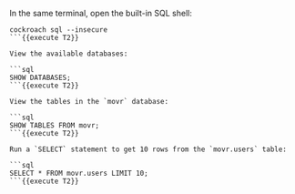 In the same terminal, open the built-in SQL shell:

```shell
cockroach sql --insecure
```{{execute T2}}

View the available databases:

```sql
SHOW DATABASES;
```{{execute T2}}

View the tables in the `movr` database:

```sql
SHOW TABLES FROM movr;
```{{execute T2}}

Run a `SELECT` statement to get 10 rows from the `movr.users` table:

```sql
SELECT * FROM movr.users LIMIT 10;
```{{execute T2}}
